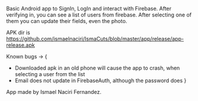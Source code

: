 Basic Android app to SignIn, LogIn and interact with Firebase.
After verifying in, you can see a list of users from firebase. After selecting one of them you can update their fields, even the photo.

APK dir is https://github.com/ismaelnaciri/IsmaCuts/blob/master/app/release/app-release.apk

Known bugs -> {
  - Downloaded apk in an old phone will cause the app to crash, when selecting a user from the list
  - Email does not update in FirebaseAuth, although the password does
}


App made by Ismael Naciri Fernandez.
